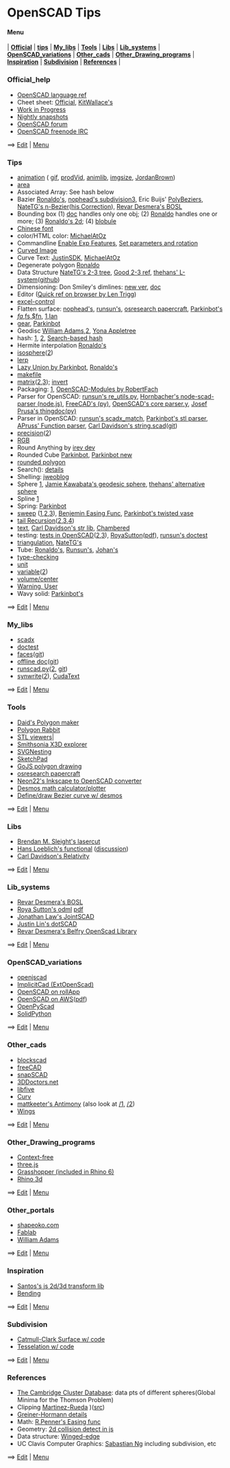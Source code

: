 # OpenSCAD Tips

#### Menu
| [**Official**](#Official_help) | [**tips**](#tips) | [**My_libs**](#my_libs) | [**Tools**](#Tools) | [**Libs**](#Libs) |  [**Lib_systems**](#lib_systems) | [**OpenSCAD_variations**](#openscad_variations) | [**Other_cads**](#other_cads) |  [**Other_Drawing_programs**](#other_drawing_programs) | [**Inspiration**](#inspiration) | [**Subdivision**](#subdivision) | [**References**](#references) |

### Official_help 
* [OpenSCAD language ref](https://en.wikibooks.org/wiki/OpenSCAD_User_Manual/The_OpenSCAD_Language) 
* Cheet sheet: [Official](http://www.openscad.org/cheatsheet/), [KitWallace's](http://kitwallace.co.uk/openscad/OpenSCAD%20CheatSheet.htm) 
* [Work in Progress](https://en.wikibooks.org/wiki/OpenSCAD_User_Manual/WIP) 
* [Nightly snapshots](http://files.openscad.org/snapshots/) 
* [OpenSCAD forum](http://forum.openscad.org)
* [OpenSCAD freenode IRC](http://webchat.freenode.net/?channels=#openscad)

==> [Edit](https://github.com/runsun/OpenSCAD_Tips/edit/master/README.md) | [Menu](#menu)

### Tips 
* [animation](http://forum.openscad.org/About-animation-just-for-the-record-just-for-Windows-users-td16733.html) ( [gif](http://forum.openscad.org/Animating-gif-with-3D-rotation-tp14011.html), [prodVid](http://forum.openscad.org/Product-Video-produced-with-OpenSCAD-td15783.html), [animlib](http://forum.openscad.org/Animation-Motion-Library-td17196.html), [imgsize](http://forum.openscad.org/Can-I-force-Animation-to-use-quot-Render-quot-instead-of-quot-Preview-quot-td14828.html#a14848), [JordanBrown](http://forum.openscad.org/matrix-interpolation-td22284.html)) 
* [area](http://forum.openscad.org/Easy-way-to-get-the-area-of-a-polygon-tp17045p17055.html) 
* Associated Array: See hash below 
* Bazier [Ronaldo's](http://forum.openscad.org/Can-you-sweep-a-object-with-fingers-tp19057p19309.html), [nophead's subdivision3](http://forum.openscad.org/OpenSCAD-programming-question-recursion-functions-and-modules-tp23197p23217.html), Eric Buijs' [PolyBeziers](https://plus.google.com/104802930025458639218/posts/VZrXMxLd8Mt), [NateTG's n-Bezier](http://forum.openscad.org/making-vases-perhaps-with-InkScape-tp23301p23329.html)([his Correction](http://forum.openscad.org/making-vases-perhaps-with-InkScape-tp23301p23335.html)), [Revar Desmera's BOSL](https://github.com/revarbat/BOSL/wiki/beziers.scad) 
* Bounding box (1) [doc](https://en.wikibooks.org/wiki/OpenSCAD_User_Manual/Commented_Example_Projects) handles only one obj; (2) [Ronaldo](http://forum.openscad.org/Round-anything-Retrospective-rounding-filleting-module-tp21794p21820.html) handles one or more; (3) [Ronaldo's 2d](http://forum.openscad.org/Getting-2D-bounding-box-dimensions-td23256.html); (4) [blobule](https://www.bountysource.com/issues/218729-functions-that-can-query-a-given-3d-shape-and-provide-size-or-location-info)
* [Chinese font](http://forum.openscad.org/How-to-write-a-texture-to-a-face-Solid-in-a-geometric-model-tp16718p16753.html) 
* color/HTML color: [MichaelAtOz](https://github.com/openscad/openscad/files/1250754/rgb.txt) 
* Commandline [Enable Exp Features](http://forum.openscad.org/Enable-experimental-features-concat-text-in-command-line-td9287.html#a9290), [Set parameters and rotation](http://forum.openscad.org/Animating-gif-with-3D-rotation-td14011.html#a14029) 
* [Curved Image](http://forum.openscad.org/Images-on-curved-cylindrical-surface-td17823.html) 
* Curve Text: [JustinSDK](http://openhome.cc/eGossip/OpenSCAD/ModifierCharacters.html), [MichaelAtOz](http://forum.openscad.org/textCylinder-dodgy-version-for-text-around-a-cylinder-td9262.html#a9265) 
* Degenerate polygon [Ronaldo](http://forum.openscad.org/Polyhedron-degenerated-triangles-are-allowed-but-quads-td19917.html) 
* Data Structure [NateTG's 2-3 tree](http://forum.openscad.org/Programming-in-Functional-OpenSCAD-td23039.html), [Good 2-3 ref](http://cs.wellesley.edu/~cs230/fall02/2-3-trees.pdf), [thehans' L-system](http://forum.openscad.org/L-systems-demo-Fractal-designs-interpreter-performance-stress-testing-td23295.html)([github](https://gist.github.com/thehans/a1494db8046a58832e2ebb10a5908a66))
* Dimensioning: Don Smiley's dimlines: [new ver](http://forum.openscad.org/Dimension-Parameter-labeling-for-part-diagrams-tp15172p15185.html), [doc](http://www.cannymachines.com/entries/9/openscad_dimensioned_drawings) 
* Editor ([Quick ref on browser by Len Trigg](http://forum.openscad.org/Poor-mans-quick-help-lookup-for-openscad-built-in-modules-td23242.html)) 
* [excel-control](http://forum.openscad.org/Parameterlist-Excel-export-to-OpenSCAD-tp15363p15367.html) 
* Flatten surface: [nophead's](http://forum.openscad.org/flattening-curved-surfaces-tp19727p19763.html), [runsun's](http://forum.openscad.org/flattening-curved-surfaces-tp19727p19782.html), [osresearch papercraft](https://github.com/osresearch/papercraft), [Parkinbot's](http://forum.openscad.org/flattening-curved-surfaces-tp19727p19807.html) 
* [$fa,$fs,$fn](http://forum.openscad.org/better-than-fn-get-fs-working-a-tutorial-td1271.html), [1](http://forum.openscad.org/fn-fa-and-fs-tp17932p17936.html),[Ian](https://forum.makehackvoid.com/t/openscad-circle-calculations/721) 
* [gear](http://lcamtuf.coredump.cx/gcnc/ch6/#6.1), [Parkinbot](http://www.thingiverse.com/thing:636119) 
* Geodisc [William Adams](https://www.thingiverse.com/thing:10725),[2](https://www.thingiverse.com/thing:10540), [Yona Appletree](https://gist.github.com/Yona-Appletree/a03bc32a5c5ca6886e38)
* hash: [1](http://forum.openscad.org/parameterized-models-td8303.html#a8306), [2](http://forum.openscad.org/Can-I-get-some-code-review-up-in-here-tp12341p12355.html), [Search-based hash](http://www.thingiverse.com/groups/openscad/topic:5610#comment-1093645) 
* Hermite interpolation [Ronaldo's](http://forum.openscad.org/making-vases-perhaps-with-InkScape-tp23301p23352.html)
* [isosphere](http://forum.openscad.org/New-Algorithm-for-Spheres-tp13306p17062.html)([2](http://blog.andreaskahler.com/2009/06/creating-icosphere-mesh-in-code.html)) 
* [lerp](http://forum.openscad.org/Irregular-mesh-generated-tp13765p13779.html ) 
* [Lazy Union by Parkinbot](http://forum.openscad.org/rendering-for-paper-assembly-manual-tp20108p20126.html), [Ronaldo's](http://forum.openscad.org/rendering-for-paper-assembly-manual-tp20108p20140.html) 
* [makefile](http://forum.openscad.org/Makefile-for-building-complex-models-from-a-single-file-td22296.html ) 
* [matrix](http://www.thingiverse.com/thing:10249/#files)([2](http://forum.openscad.org/restrict-hull-function-to-one-or-two-dimensions-tp16696p16722.html),[3](https://github.com/lhartmann/openscad_m4lib/blob/master/m4.scad)); [invert](https://github.com/openscad/openscad/issues/1040#issuecomment-233208606)  
* Packaging: [1](http://forum.openscad.org/Managing-libraries-and-modules-in-complex-projects-td23200.html), [OpenSCAD-Modules by RobertFach](http://forum.openscad.org/A-Package-Manager-for-OpenSCAD-td23465.html)
* Parser for OpenSCAD: [runsun's re_utils.py](https://bitbucket.org/runsun/py_re_utils/src/37b20287b338738dcf35635b3b310595a60fb76b/re_utils.py?at=master&fileviewer=file-view-default), [Hornbacher's node-scad-parser (node.js)](https://github.com/hhornbacher/node-scad-parser), [FreeCAD's (py)](https://github.com/jreinhardt/FreeCAD_sf_master/tree/master/src/Mod/OpenSCAD), [OpenSCAD's core parser.y](https://github.com/openscad/openscad/blob/master/src/parser.y), [Josef Prusa's thingdoc(py)](https://github.com/josefprusa/ThingDoc/blob/master/thingdoc) 
* Parser in OpenSCAD: [runsun's scadx_match](https://bitbucket.org/runsun/scadx/src/f144a5d77e534ae81d712e41bd5e89d8a8629ab4/scadx_match.scad?at=master&fileviewer=file-view-default), [Parkinbot's stl parser](http://forum.openscad.org/flattening-curved-surfaces-tp19727p19816.html), [APruss' Function parser](https://www.thingiverse.com/thing:2295309), [Carl Davidson's string.scad](https://www.thingiverse.com/thing:526023)([git](https://github.com/davidson16807/relativity.scad/blob/master/strings.scad))
* [precision](http://forum.openscad.org/Inconsistent-conversion-of-floating-number-to-string-at-7th-significant-digit-tp14350.html)([2](http://forum.openscad.org/Simple-addition-of-numbers-introduces-error-td14408.html)) 
* [RGB](http://forum.openscad.org/An-HSV-HSB-to-RGB-Color-function-in-OpenSCAD-td9835.html) 
* Round Anything by [irev dev](https://www.thingiverse.com/thing:2419664) 
* Rounded Cube [Parkinbot](http://forum.openscad.org/Functional-OpenSCAD-working-with-vertex-data-tp21080p23072.html), [Parkinbot new](http://forum.openscad.org/Functional-OpenSCAD-working-with-vertex-data-tp21080p23064.html) 
* [rounded polygon](http://forum.openscad.org/Script-to-replicate-hull-and-minkoswki-for-CSG-export-import-into-FreeCAD-td16537.html) 
* Search(): [details](http://forum.openscad.org/Digging-into-search-td12421.html) 
* Shelling: [jweoblog](http://jweoblog.com/?p=644) 
* Sphere [1](http://forum.openscad.org/New-Algorithm-for-Spheres-td13306.html#a17087), [Jamie Kawabata's geodesic sphere](https://www.thingiverse.com/thing:1484333), [thehans' alternative sphere](https://github.com/thehans/FunctionalOpenSCAD/blob/master/alternative_spheres.scad) 
* Spline [1](http://forum.openscad.org/Modelling-a-flexible-strip-td22645.html) 
* Spring: [Parkinbot](http://forum.openscad.org/how-to-make-the-groove-more-width-tp20154p20158.html) 
* [sweep](https://github.com/openscad/list-comprehension-demos/blob/master/sweep.scad) ([1](http://forum.openscad.org/Two-annoyances-td12935i20.html#a13110),[2](http://forum.openscad.org/Vertex-arrays-tp15876p15969.html),[3](http://forum.openscad.org/file/n18324/sweep2.scad)), [Benjemin Easing Func](http://forum.openscad.org/Sweep-with-easing-equations-td20075.html), [Parkinbot's twisted vase](http://forum.openscad.org/making-vases-perhaps-with-InkScape-tp23301p23324.html)
* [tail Recursion](http://forum.openscad.org/Simple-polygon-triangulation-tp16755p16941.html)([2](http://forum.openscad.org/Simple-polygon-triangulation-tp16755p16962.html),[3](http://forum.openscad.org/Tail-recursion-td17040.html),[4](http://forum.openscad.org/Simple-polygon-triangulation-tp16755p16941.html)) 
* [text](http://forum.openscad.org/Wrapping-text-around-a-complex-geometry-tc18145.html), [Carl Davidson's str lib](https://www.thingiverse.com/thing:526023), [Chambered](http://forum.openscad.org/Chamfered-3D-text-td23162.html) 
* testing: [tests in OpenSCAD](http://forum.openscad.org/Clarifying-behaviors-tp18492p18507.html)([2](http://forum.openscad.org/tests-in-OpenSCAD-td8978.html),[3](https://github.com/openscad/openscad/blob/master/doc/testing.txt)), [RoyaSutton](http://forum.openscad.org/Doxygen-openscad-amu-and-omdl-Documenting-and-Design-Flow-td19924.html)([pdf](https://cdn.thingiverse.com/assets/3c/16/d2/00/ea/refman.pdf)), [runsun's doctest](https://github.com/runsun/openscad_doctest)
* [triangulation](http://forum.openscad.org/Simple-polygon-triangulation-td16755.html), [NateTG's](http://forum.openscad.org/making-vases-perhaps-with-InkScape-tp23301p23395.html) 
* Tube: [Ronaldo's](http://forum.openscad.org/file/n19680/Tube_example.scad), [Runsun's](http://forum.openscad.org/Bent-rod-td14003.html), [Johan's](http://forum.openscad.org/method-to-sweep-or-skin-a-hollow-object-without-difference-function-tp19677p19688.html) 
* [type-checking](http://forum.openscad.org/Determining-what-data-type-a-variable-is-holding-tp16111p16126.html) 
* [unit](http://forum.openscad.org/Output-inch-hardware-sizes-td19204.html) 
* [variable](http://forum.openscad.org/Ignoring-unknown-variable-issue-tp13156p13321.html)([2](http://forum.openscad.org/Special-Variables-tp14477p14512.html)) 
* [volume/center](http://forum.openscad.org/Volume-and-Center-of-mass-td15421.html) 
* [Warning, User](http://forum.openscad.org/Sweep-with-easing-equations-td20075.html) 
* Wavy solid: [Parkinbot's](http://forum.openscad.org/Sweeping-a-cone-through-a-range-of-angles-about-the-origin-tp19662p19676.html) 

==> [Edit](https://github.com/runsun/OpenSCAD_Tips/edit/master/README.md) | [Menu](#menu)

### My_libs
* [scadx](https://bitbucket.org/runsun/scadx) 
* [doctest](https://github.com/runsun/openscad_doctest) 
* [faces](http://forum.openscad.org/A-faces-function-for-simple-polyhedrons-td12809.html)([git](https://github.com/runsun/faces.scad)) 
* [offline doc](http://forum.openscad.org/Use-openscad-offliner-for-offline-documentation-td13096.html)([git](https://github.com/runsun/openscad_offliner)) 
* [runscad.py](http://forum.openscad.org/Animating-gif-with-3D-rotation-tp14011p14029.html)([2](http://forum.openscad.org/Symmetrical-Rotation-tp14062p14075.html), [git](https://gist.github.com/runsun/995250a8002386ab9abc)) 
* [synwrite](http://forum.openscad.org/Happy-New-Year-OpenSCAD-syntax-lexer-for-SynWrite-td15402.html)([2](http://www.thingiverse.com/thing:1237864)), [CudaText](http://forum.openscad.org/Syntax-highlighting-tp23247p23258.html)

==> [Edit](https://github.com/runsun/OpenSCAD_Tips/edit/master/README.md) | [Menu](#menu)

### Tools
* [Daid's Polygon maker](http://daid.eu/~daid/3d/) 
* [Polygon Rabbit](http://www.protorabbit.nl/flash/polygonrabbit/PolygonRabbit.html)
* [STL viewers](http://forum.openscad.org/looking-for-a-good-STL-viewer-locally-application-td19722.html)| 
* [Smithsonia X3D explorer](http://3d.si.edu/explorer?modelid=1341)
* [SVGNesting](http://svgnest.com/)
* [SketchPad](http://studio.sketchpad.cc/sp/account/sign-in?cont=http%3a%2f%2fstudio.sketchpad.cc%2f)
* [GoJS polygon drawing](http://gojs.net/latest/extensions/PolygonDrawing.html?gclid=CNmkgNW0ldECFY22wAodAH8EZQ)
* [osresearch papercraft](https://github.com/osresearch/papercraft) 
* [Neon22's Inkscape to OpenSCAD converter](http://www.thingiverse.com/thing:1065500)
* [Desmos math calculator/plotter](https://www.desmos.com/calculator)
* [Define/draw Bezier curve w/ desmos](https://www.desmos.com/calculator/cahqdxeshd)

==> [Edit](https://github.com/runsun/OpenSCAD_Tips/edit/master/README.md) | [Menu](#menu)

### Libs
* [Brendan M. Sleight's lasercut](https://github.com/bmsleight/lasercut)
* [Hans Loeblich's functional](https://github.com/thehans/FunctionalOpenSCAD/blob/master/functional.scad) ([discussion](http://forum.openscad.org/Functional-OpenSCAD-working-with-vertex-data-td21080.html)) 
* [Carl Davidson's Relativity](https://github.com/davidson16807/relativity.scad/wiki) 

==> [Edit](https://github.com/runsun/OpenSCAD_Tips/edit/master/README.md) | [Menu](#menu)

### Lib_systems
* [Revar Desmera's BOSL](https://github.com/revarbat/BOSL) 
* [Roya Sutton's odml](http://forum.openscad.org/Doxygen-openscad-amu-and-omdl-Documenting-and-Design-Flow-td19924.html) [pdf](https://cdn.thingiverse.com/assets/3c/16/d2/00/ea/refman.pdf)
* [Jonathan Law's JointSCAD](https://github.com/HopefulLlama/JointSCAD) 
* [Justin Lin's dotSCAD](https://github.com/JustinSDK/dotSCAD) 
* [Revar Desmera's Belfry OpenScad Library](https://github.com/revarbat/BOSL)

==> [Edit](https://github.com/runsun/OpenSCAD_Tips/edit/master/README.md) | [Menu](#menu)

### OpenSCAD_variations 
* [openjscad](http://www.openjscad.org/) 
* [ImplicitCad (ExtOpenScad)](http://www.implicitcad.org/examples/twisted_extrusion) 
* [OpenSCAD on rollApp](https://www.rollapp.com/launch/openscad)
* [OpenSCAD on AWS](http://forum.openscad.org/Running-OpenSCAD-on-an-Amazon-AWS-EC2-server-td9544.html)([pdf](http://files.openscad.org/public/OpenSCAD%20on%20EC2.pdf)) 
* [OpenPyScad](https://github.com/taxpon/openpyscad)
* [SolidPython](https://github.com/SolidCode/SolidPython) 

==> [Edit](https://github.com/runsun/OpenSCAD_Tips/edit/master/README.md) | [Menu](#menu)

### Other_cads
* [blockscad](https://blockscad.einsteinsworkshop.com/)
* [freeCAD](https://www.freecadweb.org/)
* [snapSCAD](https://github.com/martymcguire/snapscad)
* [3DDoctors.net](http://3ddoctors.net/)
* [libfive](https://libfive.com/studio/)
* [Curv](https://github.com/doug-moen/curv)
* [mattkeeter's Antimony](http://www.mattkeeter.com/projects/antimony/3/) (also look at [/1](http://www.mattkeeter.com/projects/antimony/1), [/2](http://www.mattkeeter.com/projects/antimony/2)) 
* [Wings](http://www.wings3d.com/)

==> [Edit](https://github.com/runsun/OpenSCAD_Tips/edit/master/README.md) | [Menu](#menu)

### Other_Drawing_programs 
* [Context-free](https://github.com/MtnViewJohn/context-free)
* [three.js](https://threejs.org/)
* [Grasshopper (included in Rhino 6)](https://vimeopro.com/rhino/grasshopper-getting-started-by-david-rutten)
* [Rhino 3d](https://www.rhino3d.com/gallery/12)

==> [Edit](https://github.com/runsun/OpenSCAD_Tips/edit/master/README.md) | [Menu](#menu)

### Other_portals
* [shapeoko.com](http://www.shapeoko.com/wiki/index.php/OpenSCAD#Other_Support_Tools)
* [Fablab](http://fablabamersfoort.nl/book/openscad)
* [William Adams](http://www.shapeoko.com/wiki/index.php/Programmatic_G-Code_Generators)

==> [Edit](https://github.com/runsun/OpenSCAD_Tips/edit/master/README.md) | [Menu](#menu)

### Inspiration
* [Santos's js 2d/3d transform lib](https://github.com/ruisoftware/jquery-rsSlideIt)
* [Bending](https://en.wikipedia.org/wiki/Bending)

==> [Edit](https://github.com/runsun/OpenSCAD_Tips/edit/master/README.md) | [Menu](#menu)

### Subdivision

* [Catmull-Clark Surface w/ code](http://hinjang.com/articles/04.html#eight) 
* [Tesselation w/ code](http://hinjang.com/articles/01.html#two)

==> [Edit](https://github.com/runsun/OpenSCAD_Tips/edit/master/README.md) | [Menu](#menu)

### References
* [The Cambridge Cluster Database](http://www-wales.ch.cam.ac.uk/~wales/CCD/Thomson/table.html): data pts of different spheres(Global Minima for the Thomson Problem) 
* Clipping [Martinez-Rueda](https://github.com/w8r/martinez) )([src](https://www.sciencedirect.com/science/article/pii/S0965997813000379))
* [Greiner-Hormann details](http://davis.wpi.edu/~matt/courses/clipping/) 
* Math: [R.Penner's Easing func](http://robertpenner.com/easing/) 
* Geometry: [2d collision detect in js](https://github.com/bmoren/p5.collide2D/blob/master/p5.collide2d.js) 
* Data structure: [Winged-edge](http://pages.mtu.edu/~shene/COURSES/cs3621/NOTES/model/winged-e.html)
* UC Clavis Computer Graphics: [Sabastian Ng](https://www.youtube.com/watch?v=01YSK5gIEYQ) including subdivision, etc

==> [Edit](https://github.com/runsun/OpenSCAD_Tips/edit/master/README.md) | [Menu](#menu) 
